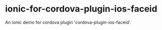 # ionic-for-cordova-plugin-ios-faceid
An ionic demo for cordova plugin 'cordova-plugin-ios-faceid'.
